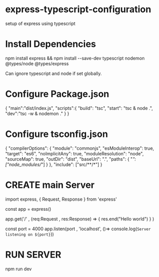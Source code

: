 # express-typescript-configuration
setup of express using typescript

# Install Dependencies
npm install express && npm install --save-dev typescript nodemon @types/node @types/express

Can ignore typescript and node if set globally.

# Configure Package.json
{
    "main":"dist/index.js",
    "scripts":{
        "build": "tsc",
        "start": "tsc & node .",
        "dev":"tsc -w & nodemon ."
    }
}


# Configure tsconfig.json
{
  "compilerOptions": {
    "module": "commonjs",
    "esModuleInterop": true,
    "target": "es6",
    "noImplicitAny": true,
    "moduleResolution": "node",
    "sourceMap": true,
    "outDir": "dist",
    "baseUrl": ".",
    "paths": {
      "*": ["node_modules/*"]
    }
  },
  "include": ["src/**/*"]
}

# CREATE main Server
import express, { Request, Response } from 'express'

const app = express()

app.get('/' , (req:Request , res:Response) => {
    res.end("Hello world")
} )

const port = 4000
app.listen(port , 'localhost', ()=> console.log(`Server listening on ${port}`))

# RUN SERVER
npm run dev
